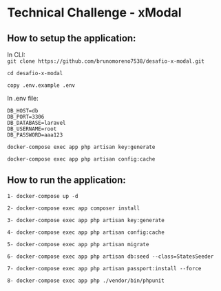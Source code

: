 <h1>Technical Challenge - xModal</h1>

## How to setup the application:
In CLI: 
<br/>
```git clone https://github.com/brunomoreno7538/desafio-x-modal.git```
<br/>

```cd desafio-x-modal```
<br/>

```copy .env.example .env```

In .env file: 
```DB_CONNECTION=mysql
DB_HOST=db
DB_PORT=3306
DB_DATABASE=laravel
DB_USERNAME=root
DB_PASSWORD=aaa123
```

```docker-compose exec app php artisan key:generate```
<br/>

```docker-compose exec app php artisan config:cache```

## How to run the application:
```1- docker-compose up -d```
<br/>

```2- docker-compose exec app composer install```
<br/>

```3- docker-compose exec app php artisan key:generate```
<br/>

```4- docker-compose exec app php artisan config:cache```
<br/>

```5- docker-compose exec app php artisan migrate```
<br/>

```6- docker-compose exec app php artisan db:seed --class=StatesSeeder```
<br/>

```7- docker-compose exec app php artisan passport:install --force```
<br/>

```8- docker-compose exec app php ./vendor/bin/phpunit```
<br/>
